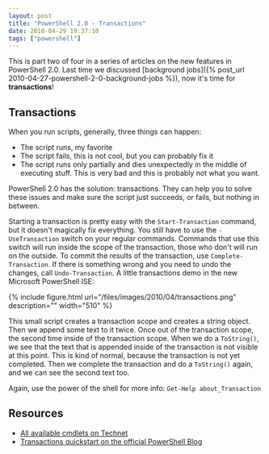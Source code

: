 ```yaml
---
layout: post
title: "PowerShell 2.0 - Transactions"
date: 2010-04-29 19:37:10
tags: ["powershell"]
---
```

This is part two of four in a series of articles on the new features in PowerShell 2.0. Last time we discussed [background jobs]({% post_url 2010-04-27-powershell-2-0-background-jobs %}), now it's time for **transactions**!

## Transactions
When you run scripts, generally, three things can happen:
* The script runs, my favorite
* The script fails, this is not cool, but you can probably fix it
* The script runs only partially and dies unexpectedly in the middle of executing stuff. This is very bad and this is probably not what you want.

PowerShell 2.0 has the solution: transactions. They can help you to solve these issues and make sure the script just succeeds, or fails, but nothing in between.

Starting a transaction is pretty easy with the `Start-Transaction` command, but it doesn't magically fix everything. You still have to use the `-UseTransaction` switch on your regular commands. Commands that use this switch will run inside the scope of the transaction, those who don't will run on the outside. To commit the results of the transaction, use `Complete-Transaction`. If there is something wrong and you need to undo the changes, call `Undo-Transaction`. A little transactions demo in the new Microsoft PowerShell ISE:

{% include
    figure.html url="/files/images/2010/04/transactions.png"
    description=""
    width="510"
%}

This small script creates a transaction scope and creates a string object. Then we append some text to it twice. Once out of the transaction scope, the second time inside of the transaction scope. When we do a `ToString()`, we see that the text that is appended inside of the transaction is not visible at this point. This is kind of normal, because the transaction is not yet completed. Then we complete the transaction and do a `ToString()` again, and we can see the second text too.

Again, use the power of the shell for more info: `Get-Help about_Transaction`

## Resources
* [All available cmdlets on Technet](http://technet.microsoft.com/en-us/library/dd347701.aspx)
* [Transactions quickstart on the official PowerShell Blog](http://blogs.msdn.com/powershell/archive/2008/05/09/powershell-transactions-quickstart.aspx)
